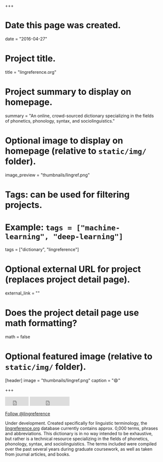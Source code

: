 +++
# Date this page was created.
date = "2016-04-27"

# Project title.
title = "lingreference.org"

# Project summary to display on homepage.
summary = "An online, crowd-sourced dictionary specializing in the fields of phonetics, phonology, syntax, and sociolinguistics."

# Optional image to display on homepage (relative to `static/img/` folder).
image_preview = "thumbnails/lingref.png"

# Tags: can be used for filtering projects.
# Example: `tags = ["machine-learning", "deep-learning"]`
tags = ["dictionary", "lingreference"]

# Optional external URL for project (replaces project detail page).
external_link = ""

# Does the project detail page use math formatting?
math = false

# Optional featured image (relative to `static/img/` folder).
[header]
image = "thumbnails/lingref.png"
caption = ":smile:"

+++

<iframe src="http://ghbtns.com/github-btn.html?user=lingreference&repo=lingreference.github.io&type=watch&count=true&size=large" height="30" width="170" frameborder="0" scrolling="0" style="width:77px; height: 30px;" allowTransparency="true"></iframe>

<iframe src="http://ghbtns.com/github-btn.html?user=lingreference&repo=lingreference.github.io&type=fork&count=true&size=large" height="30" width="170" frameborder="0" scrolling="0" style="width:130px; height: 30px;" allowTransparency="true"></iframe>

<a href="https://twitter.com/lingreference" class="twitter-follow-button" data-show-count="false" data-size="large">Follow @lingreference</a>
<script>!function(d,s,id){var js,fjs=d.getElementsByTagName(s)[0],p=/^http:/.test(d.location)?'http':'https';if(!d.getElementById(id)){js=d.createElement(s);js.id=id;js.src=p+'://platform.twitter.com/widgets.js';fjs.parentNode.insertBefore(js,fjs);}}(document, 'script', 'twitter-wjs');</script>

<p></p>

Under development. Created specifically for linguistic terminology, the [lingreference.org](http://www.lingreference.org) database currently contains approx. 0,000 terms, phrases and abbreviations. This dictionary is in no way intended to be exhaustive, but rather is a technical resource specializing in the fields of phonetics, phonology, syntax, and sociolinguistics. The terms included were compiled over the past several years during graduate coursework, as well as taken from journal articles, and books.
